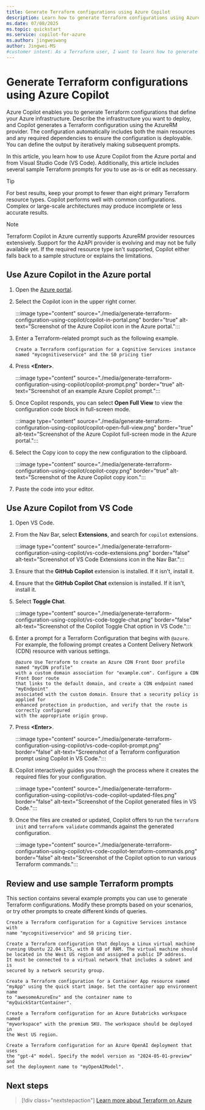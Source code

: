 ```yaml
---
title: Generate Terraform configurations using Azure Copilot
description: Learn how to generate Terraform configurations using Azure Copilot
ms.date: 07/08/2025
ms.topic: quickstart
ms.service: copilot-for-azure
ms.author: jingweiwang
author: Jingwei-MS
#customer intent: As a Terraform user, I want to learn how to generate Terraform configurations using Azure Copilot.
---
```


# Generate Terraform configurations using Azure Copilot

Azure Copilot enables you to generate Terraform configurations that define your Azure infrastructure. Describe the infrastructure you want to deploy, and Copilot generates a Terraform configuration using the AzureRM provider. The configuration automatically includes both the main resources and any required dependencies to ensure the configuration is deployable. You can define the output by iteratively making subsequent prompts.

In this article, you learn how to use Azure Copilot from the Azure portal and from Visual Studio Code (VS Code). Additionally, this article includes several sample Terraform prompts for you to use as-is or edit as necessary.

> [!TIP]
> For best results, keep your prompt to fewer than eight primary Terraform resource types. Copilot performs well with common configurations. Complex or large-scale architectures may produce incomplete or less accurate results.

> [!NOTE] 
> Terraform Copilot in Azure currently supports AzureRM provider resources extensively. Support for the AzAPI provider is evolving and may not be fully available yet. If the required resource type isn't supported, Copilot either falls back to a sample structure or explains the limitations.

## Use Azure Copilot in the Azure portal

1. Open the [Azure portal](https://ms.portal.azure.com).

1. Select the Copilot icon in the upper right corner.

    :::image type="content" source="./media/generate-terraform-configuration-using-copilot/copilot-in-portal.png" border="true" alt-text="Screenshot of the Azure Copilot icon in the Azure portal.":::

1. Enter a Terraform-related prompt such as the following example. 

    ```copilot-prompt
    Create a Terraform configuration for a Cognitive Services instance 
    named "mycognitiveservice" and the S0 pricing tier
    ```

1. Press **&lt;Enter>**.

    :::image type="content" source="./media/generate-terraform-configuration-using-copilot/copilot-prompt.png" border="true" alt-text="Screenshot of an example Azure Copilot prompt.":::

1. Once Copilot responds, you can select **Open Full View** to view the configuration code block in full-screen mode.

    :::image type="content" source="./media/generate-terraform-configuration-using-copilot/copilot-open-full-view.png" border="true" alt-text="Screenshot of the Azure Copilot full-screen mode in the Azure portal.":::

1. Select the Copy icon to copy the new configuration to the clipboard.

    :::image type="content" source="./media/generate-terraform-configuration-using-copilot/copilot-copy.png" border="true" alt-text="Screenshot of the Azure Copilot copy icon.":::

1. Paste the code into your editor.

## Use Azure Copilot from VS Code

1. Open VS Code.

1. From the Nav Bar, select **Extensions**, and search for `copilot` extensions.

    :::image type="content" source="./media/generate-terraform-configuration-using-copilot/vs-code-extensions.png" border="false" alt-text="Screenshot of VS Code Extensions icon in the Nav Bar.":::

1. Ensure that the **GitHub Copilot** extension is installed. If it isn't, install it.

1. Ensure that the **GitHub Copilot Chat** extension is installed. If it isn't, install it.

1. Select **Toggle Chat**.

    :::image type="content" source="./media/generate-terraform-configuration-using-copilot/vs-code-toggle-chat.png" border="false" alt-text="Screenshot of the Copilot Toggle Chat option in VS Code.":::

1. Enter a prompt for a Terraform Configuration that begins with `@azure`. For example, the following prompt creates a Content Delivery Network (CDN) resource with various settings.

    ```copilot-prompt
    @azure Use Terraform to create an Azure CDN Front Door profile named "myCDN profile"
    with a custom domain association for "example.com". Configure a CDN Front Door route 
    that links to the default domain, and create a CDN endpoint named "myEndpoint" 
    associated with the custom domain. Ensure that a security policy is applied for 
    enhanced protection in production, and verify that the route is correctly configured
    with the appropriate origin group.
    ```

1. Press **&lt;Enter>**.

    :::image type="content" source="./media/generate-terraform-configuration-using-copilot/vs-code-copilot-prompt.png" border="false" alt-text="Screenshot of a Terraform configuration prompt using Copilot in VS Code.":::

1. Copilot interactively guides you through the process where it creates the required files for your configuration.

    :::image type="content" source="./media/generate-terraform-configuration-using-copilot/vs-code-copilot-updated-files.png" border="false" alt-text="Screenshot of the Copilot generated files in VS Code.":::
    
1. Once the files are created or updated, Copilot offers to run the `terraform init` and `terraform validate` commands against the generated configuration.

    :::image type="content" source="./media/generate-terraform-configuration-using-copilot/vs-code-copilot-terraform-commands.png" border="false" alt-text="Screenshot of the Copilot option to run various Terraform commands.":::

## Review and use sample Terraform prompts

This section contains several example prompts you can use to generate Terraform configurations. Modify these prompts based on your scenarios, or try other prompts to create different kinds of queries.

```copilot-prompt
Create a Terraform configuration for a Cognitive Services instance with 
name "mycognitiveservice" and S0 pricing tier.
```

```copilot-prompt
Create a Terraform configuration that deploys a Linux virtual machine 
running Ubuntu 22.04 LTS, with 8 GB of RAM. The virtual machine should 
be located in the West US region and assigned a public IP address. 
It must be connected to a virtual network that includes a subnet and is 
secured by a network security group.
```

```copilot-prompt
Create a Terraform configuration for a Container App resource named 
"myApp" using the quick start image. Set the container app environment name 
to "awesomeAzureEnv" and the container name to "myQuickStartContainer".
```

```copilot-prompt
Create a Terraform configuration for an Azure Databricks workspace named 
"myworkspace" with the premium SKU. The workspace should be deployed in 
the West US region.
```

```copilot-prompt
Create a Terraform configuration for an Azure OpenAI deployment that uses 
the "gpt-4" model. Specify the model version as "2024-05-01-preview" and 
set the deployment name to "myOpenAIModel".
```

## Next steps

> [!div class="nextstepaction"]
> [Learn more about Terraform on Azure](/azure/developer/terraform/overview)
